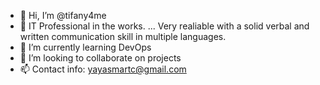 - 👋 Hi, I’m @tifany4me
- 👀 IT Professional in the works. ... Very realiable with a solid verbal and written communication skill in multiple languages.
- 🌱 I’m currently learning DevOps
- 💞️ I’m looking to collaborate on projects
- 📫 Contact info: yayasmartc@gmail.com

<!---
tifany4me/tifany4me is a ✨ special ✨ repository because its `README.md` (this file) appears on your GitHub profile.
You can click the Preview link to take a look at your changes.
--->
